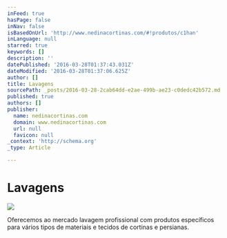 ```yaml
---
inFeed: true
hasPage: false
inNav: false
isBasedOnUrl: 'http://www.nedinacortinas.com/#!produtos/c1han'
inLanguage: null
starred: true
keywords: []
description: ''
datePublished: '2016-03-28T01:37:43.031Z'
dateModified: '2016-03-28T01:37:06.625Z'
author: []
title: Lavagens
sourcePath: _posts/2016-03-28-2cab64dd-e2ae-499b-ae23-c0dedc42b572.md
published: true
authors: []
publisher:
  name: nedinacortinas.com
  domain: www.nedinacortinas.com
  url: null
  favicon: null
_context: 'http://schema.org'
_type: Article

---
```

# Lavagens
![](https://static.wixstatic.com/media/626711_9c7d04bcc64b4ef7a2f3cf0c7b88c496.jpg/v1/fill/w_333,h_222,al_c,q_80,usm_0.66_1.00_0.01/626711_9c7d04bcc64b4ef7a2f3cf0c7b88c496.jpg)

Oferecemos ao mercado lavagem profissional com produtos específicos para vários tipos de materiais e tecidos de cortinas e persianas.